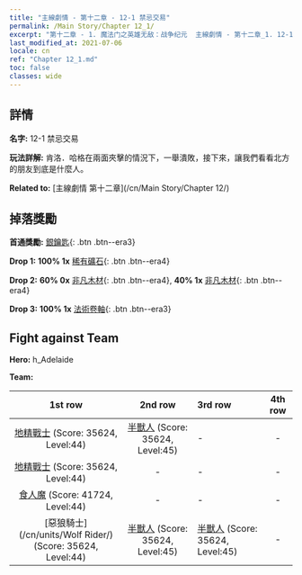 ```yaml
---
title: "主線劇情 - 第十二章 - 12-1 禁忌交易"
permalink: /Main Story/Chapter 12_1/
excerpt: "第十二章 - 1. 魔法门之英雄无敌：战争纪元  主線劇情 - 第十二章_1. 12-1 禁忌交易"
last_modified_at: 2021-07-06
locale: cn
ref: "Chapter 12_1.md"
toc: false
classes: wide
---
```


## 詳情

 **名字:** 12-1 禁忌交易

 **玩法詳解:** 肯洛．哈格在兩面夾擊的情況下，一舉潰敗，接下來，讓我們看看北方的朋友到底是什麼人。

 **Related to:** [主線劇情 第十二章](/cn/Main Story/Chapter 12/)

## 掉落獎勵

 **首通獎勵:** [銀鑰匙](/cn/Items/con_693/){: .btn .btn--era3}

 **Drop 1:** **100% 1x** [稀有礦石](/cn/Items/mat_40/){: .btn .btn--era4}

 **Drop 2:** **60% 0x** [非凡木材](/cn/Items/mat_34/){: .btn .btn--era4}, **40% 1x** [非凡木材](/cn/Items/mat_34/){: .btn .btn--era4}

 **Drop 3:** **100% 1x** [法術卷軸](/cn/Items/con_694/){: .btn .btn--era3}


## Fight against Team
 **Hero:** h_Adelaide

 **Team:**


  | 1st row | 2nd row | 3rd row | 4th row |
  |:----:|:----:|:----|:----:|
  | [地精戰士](/cn/units/Goblin/) (Score: 35624, Level:44)  | [半獸人](/cn/units/Orc/) (Score: 35624, Level:45)  | - | - |
  | [地精戰士](/cn/units/Goblin/) (Score: 35624, Level:44)  | - | - | - |
  | [食人魔](/cn/units/Ogre/) (Score: 41724, Level:44)  | - | - | - |
  | [惡狼騎士](/cn/units/Wolf Rider/) (Score: 35624, Level:44)  | [半獸人](/cn/units/Orc/) (Score: 35624, Level:45)  | [半獸人](/cn/units/Orc/) (Score: 35624, Level:45)  | - |


